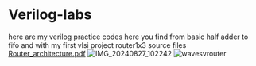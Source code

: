 # Verilog-labs
here are my verilog practice codes
here you find from basic half adder to fifo
and with my first vlsi project router1x3 source files 
[Router_architecture.pdf](https://github.com/user-attachments/files/16824567/Router_architecture.pdf)
![IMG_20240827_102242](https://github.com/user-attachments/assets/fe199b2f-aac7-439a-ad7c-fc6108f66248)
![wavesvrouter](https://github.com/user-attachments/assets/240e513b-ccf8-439b-b4e3-1f7e2dbbf907)

